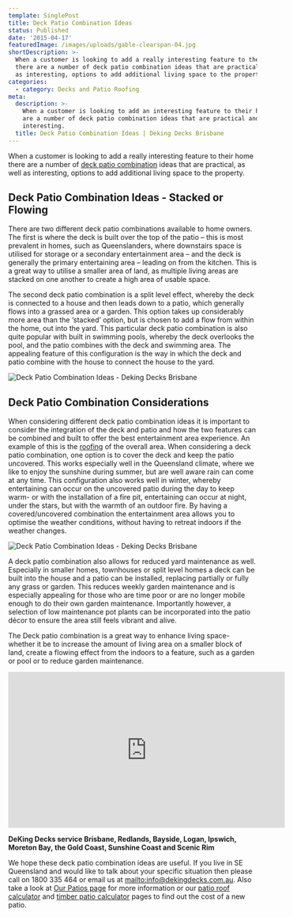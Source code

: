 ```yaml
---
template: SinglePost
title: Deck Patio Combination Ideas
status: Published
date: '2015-04-17'
featuredImage: /images/uploads/gable-clearspan-04.jpg
shortDescription: >-
  When a customer is looking to add a really interesting feature to their home
  there are a number of deck patio combination ideas that are practical, as well
  as interesting, options to add additional living space to the property.
categories:
  - category: Decks and Patio Roofing
meta:
  description: >-
    When a customer is looking to add an interesting feature to their home there
    are a number of deck patio combination ideas that are practical and
    interesting.
  title: Deck Patio Combination Ideas | Deking Decks Brisbane
---
```

When a customer is looking to add a really interesting feature to their home there are a number of [deck patio combination](https://www.dekingdecks.com.au/services/patio-roofs/) ideas that are practical, as well as interesting, options to add additional living space to the property.

## Deck Patio Combination Ideas - Stacked or Flowing

There are two different deck patio combinations available to home owners. The first is where the deck is built over the top of the patio – this is most prevalent in homes, such as Queenslanders, where downstairs space is utilised for storage or a secondary entertainment area – and the deck is generally the primary entertaining area – leading on from the kitchen. This is a great way to utilise a smaller area of land, as multiple living areas are stacked on one another to create a high area of usable space.

The second deck patio combination is a split level effect, whereby the deck is connected to a house and then leads down to a patio, which generally flows into a grassed area or a garden. This option takes up considerably more area than the ‘stacked’ option, but is chosen to add a flow from within the home, out into the yard. This particular deck patio combination is also quite popular with built in swimming pools, whereby the deck overlooks the pool, and the patio combines with the deck and swimming area. The appealing feature of this configuration is the way in which the deck and patio combine with the house to connect the house to the yard.

![Deck Patio Combination Ideas - Deking Decks Brisbane](/images/uploads/deck-patio-combination-ideas-deking-decks-brisbane.jpeg)

## Deck Patio Combination Considerations

When considering different deck patio combination ideas it is important to consider the integration of the deck and patio and how the two features can be combined and built to offer the best entertainment area experience. An example of this is the [roofing](https://www.dekingdecks.com.au/services/patio-roofs/) of the overall area. When considering a deck patio combination, one option is to cover the deck and keep the patio uncovered. This works especially well in the Queensland climate, where we like to enjoy the sunshine during summer, but are well aware rain can come at any time. This configuration also works well in winter, whereby entertaining can occur on the uncovered patio during the day to keep warm- or with the installation of a fire pit, entertaining can occur at night, under the stars, but with the warmth of an outdoor fire. By having a covered/uncovered combination the entertainment area allows you to optimise the weather conditions, without having to retreat indoors if the weather changes.

![Deck Patio Combination Ideas - Deking Decks Brisbane](/images/uploads/deking-decks-brisbane-deck-patio-combination-ideas.jpg)

A deck patio combination also allows for reduced yard maintenance as well. Especially in smaller homes, townhouses or split level homes a deck can be built into the house and a patio can be installed, replacing partially or fully any grass or garden. This reduces weekly garden maintenance and is especially appealing for those who are time poor or are no longer mobile enough to do their own garden maintenance. Importantly however, a selection of low maintenance pot plants can be incorporated into the patio décor to ensure the area still feels vibrant and alive.

The Deck patio combination is a great way to enhance living space- whether it be to increase the amount of living area on a smaller block of land, create a flowing effect from the indoors to a feature, such as a garden or pool or to reduce garden maintenance.

<iframe src="https://www.youtube.com/embed/FTnnj4QX4pg?rel=0" width="560" height="315" frameborder="0" allowfullscreen="allowfullscreen"></iframe>

**DeKing Decks service Brisbane, Redlands, Bayside, Logan, Ipswich, Moreton Bay, the Gold Coast, Sunshine Coast and Scenic Rim**

We hope these deck patio combination ideas are useful. If you live in SE Queensland and would like to talk about your specific situation then please call on 1800 335 464 or email us at <mailto:info@dekingdecks.com.au>. Also take a look at [Our Patios page](https://www.dekingdecks.com.au/services/) for more information or our [patio roof calculator](https://www.dekingdecks.com.au/quote-calculator/) and [timber patio calculator](https://www.dekingdecks.com.au/quote-calculator/) pages to find out the cost of a new patio.

